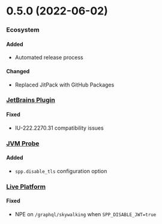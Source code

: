 # 0.5.0 (2022-06-02)

### Ecosystem

#### Added
- Automated release process

#### Changed
- Replaced JitPack with GitHub Packages

### [JetBrains Plugin](https://github.com/sourceplusplus/interface-jetbrains)

#### Fixed
- IU-222.2270.31 compatibility issues

### [JVM Probe](https://github.com/sourceplusplus/probe-jvm)

#### Added
- `spp.disable_tls` configuration option

### [Live Platform](https://github.com/sourceplusplus/live-platform)

#### Fixed
- NPE on `/graphql/skywalking` when `SPP_DISABLE_JWT=true`
